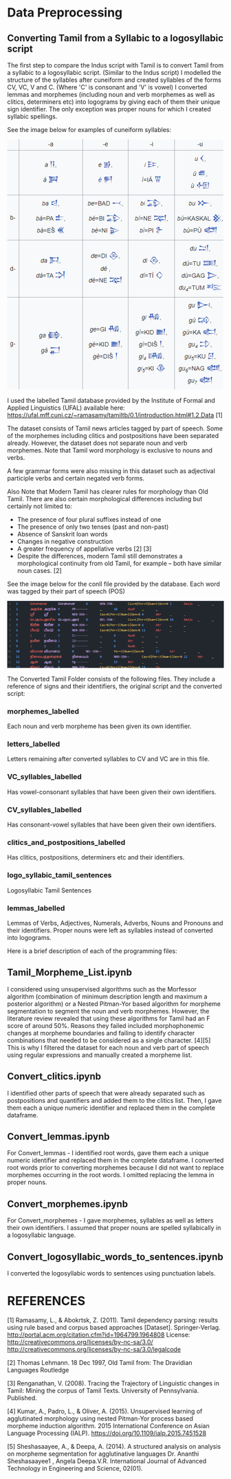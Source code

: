 # Data Preprocessing
## Converting Tamil from a Syllabic to a logosyllabic script
The first step to compare the Indus script with Tamil is to convert Tamil from a syllabic to a logosyllabic script. (Similar to the Indus script)
I modelled the structure of the syllables after cuneiform and created syllables of the forms CV, VC, V and C. (Where 'C' is consonant and 'V' is vowel)
I converted lemmas and morphemes (including noun and verb morphemes as well as clitics, determiners etc) into logograms by giving each of them their unique sign identifier. 
The only exception was proper nouns for which I created syllabic spellings.

See the image below for examples of cuneiform syllables:

<img src = "https://github.com/Kee2u/Deciphering_the_Indus_Valley_Script/blob/main/Preprocessing/Pictures/Cuneiform.png?raw=true">
 
I used the labelled Tamil database provided by the Institute of Formal and Applied Linguistics (UFAL) available here: https://ufal.mff.cuni.cz/~ramasamy/tamiltb/0.1/introduction.html#1.2.Data [1]

The dataset consists of Tamil news articles tagged by part of speech. Some of the morphemes including clitics and postpositions have been separated already. However, the dataset does not separate noun and verb morphemes. Note that Tamil word morphology is exclusive to nouns and verbs.

A few grammar forms were also missing in this dataset such as adjectival participle verbs and certain negated verb forms.

Also Note that Modern Tamil has clearer rules for morphology than Old Tamil. There are also certain morphological differences including but certainly not limited to:
 - The presence of four plural suffixes instead of one
 - The presence of only two tenses (past and non-past)
 - Absence of Sanskrit loan words
 - Changes in negative construction
 - A greater frequency of appellative verbs [2] [3]
 - Despite the differences, modern Tamil still demonstrates a morphological continuity from old Tamil, for example – both have similar noun cases. [2]
 
  See the image below for the conll file provided by the database. Each word was tagged by their part of speech (POS)

<img src = "https://github.com/Kee2u/Deciphering_the_Indus_Valley_Script/blob/main/Preprocessing/Pictures/Tamil_data.png?raw=true">

The Converted Tamil Folder consists of the following files. They include a reference of signs and their identifiers, the original script and the converted script:

### morphemes_labelled
Each noun and verb morpheme has been given its own identifier. </break></break>
### letters_labelled
Letters remaining after converted syllables to CV and VC are in this file.</break>
### VC_syllables_labelled
Has vowel-consonant syllables that have been given their own identifiers.
### CV_syllables_labelled
Has consonant-vowel syllables that have been given their own identifiers.
### clitics_and_postpositions_labelled
Has clitics, postpositions, determiners etc and their identifiers.
### logo_syllabic_tamil_sentences
Logosyllabic Tamil Sentences
### lemmas_labelled
Lemmas of Verbs, Adjectives, Numerals, Adverbs, Nouns and Pronouns and their identifiers. Proper nouns were left as syllables instead of converted into logograms.

Here is a brief description of each of the programming files:

## Tamil_Morpheme_List.ipynb
I considered using unsupervised algorithms such as the Morfessor algorithm (combination of minimum description length and maximum a posterior algorithm) or a Nested Pitman-Yor based algorithm for morpheme segmentation to segment the noun and verb morphemes. However, the literature review revealed that using these algorithms for Tamil had an F score of around 50%. Reasons they failed included morphophonemic changes at morpheme boundaries and failing to identify character combinations that needed to be considered as a single character. [4][5] This is why I filtered the dataset for each noun and verb part of speech using regular expressions and manually created a morpheme list.

## Convert_clitics.ipynb 
I identified other parts of speech that were already separated such as postpositions and quantifiers and added them to the clitics list. Then, I gave them each a unique numeric identifier and replaced them in the complete dataframe.

## Convert_lemmas.ipynb
For Convert_lemmas -  I identified root words, gave them each a unique numeric identifier and replaced them in the complete dataframe. I converted root words prior to converting morphemes because I did not want to replace morphemes occurring in the root words. I omitted replacing the lemma in proper nouns.

## Convert_morphemes.ipynb
For Convert_morphemes - I gave morphemes, syllables as well as letters their own identifiers. I assumed that proper nouns are spelled syllabically in a logosyllabic language.

## Convert_logosyllabic_words_to_sentences.ipynb
I converted the logosyllabic words to sentences using punctuation labels.

# REFERENCES
[1] Ramasamy, L., & Abokrtsk, Z. (2011). Tamil dependency parsing: results using rule based and corpus based approaches [Dataset]. Springer-Verlag. http://portal.acm.org/citation.cfm?id=1964799.1964808 License: http://creativecommons.org/licenses/by-nc-sa/3.0/ http://creativecommons.org/licenses/by-nc-sa/3.0/legalcode

[2] Thomas Lehmann. 18 Dec 1997, Old Tamil from: The Dravidian Languages Routledge

[3] Renganathan, V. (2008). Tracing the Trajectory of Linguistic changes in Tamil: Mining the corpus of Tamil Texts. University of Pennsylvania. Published.

[4] Kumar, A., Padro, L., & Oliver, A. (2015). Unsupervised learning of agglutinated morphology using nested Pitman-Yor process based morpheme induction algorithm. 2015 International Conference on Asian Language Processing (IALP). https://doi.org/10.1109/ialp.2015.7451528

[5] Sheshasaayee, A., & Deepa, A. (2014). A structured analysis on analysis on morpheme segmentation for agglutinative languages Dr. Ananthi Sheshasaayee1 , Angela Deepa.V.R. International Journal of Advanced Technology in Engineering and Science, 02(01).
